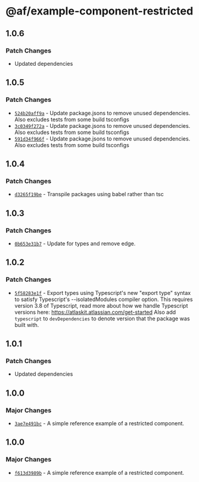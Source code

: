 # @af/example-component-restricted

## 1.0.6

### Patch Changes

- Updated dependencies

## 1.0.5

### Patch Changes

- [`524b20aff9a`](https://bitbucket.org/atlassian/atlassian-frontend/commits/524b20aff9a) - Update package.jsons to remove unused dependencies. Also excludes tests from some build tsconfigs
- [`3c0349f272a`](https://bitbucket.org/atlassian/atlassian-frontend/commits/3c0349f272a) - Update package.jsons to remove unused dependencies. Also excludes tests from some build tsconfigs
- [`591d34f966f`](https://bitbucket.org/atlassian/atlassian-frontend/commits/591d34f966f) - Update package.jsons to remove unused dependencies. Also excludes tests from some build tsconfigs

## 1.0.4

### Patch Changes

- [`d3265f19be`](https://bitbucket.org/atlassian/atlassian-frontend/commits/d3265f19be) - Transpile packages using babel rather than tsc

## 1.0.3

### Patch Changes

- [`0b653e31b7`](https://bitbucket.org/atlassian/atlassian-frontend/commits/0b653e31b7) - Update for types and remove edge.

## 1.0.2

### Patch Changes

- [`5f58283e1f`](https://bitbucket.org/atlassian/atlassian-frontend/commits/5f58283e1f) - Export types using Typescript's new "export type" syntax to satisfy Typescript's --isolatedModules compiler option.
  This requires version 3.8 of Typescript, read more about how we handle Typescript versions here: https://atlaskit.atlassian.com/get-started
  Also add `typescript` to `devDependencies` to denote version that the package was built with.

## 1.0.1

### Patch Changes

- Updated dependencies

## 1.0.0

### Major Changes

- [`3ae7e491bc`](https://bitbucket.org/atlassian/atlassian-frontend/commits/3ae7e491bc) - A simple reference example of a restricted component.

## 1.0.0

### Major Changes

- [`f613d3989b`](https://bitbucket.org/atlassian/atlassian-frontend/commits/f613d3989b) - A simple reference example of a restricted component.
